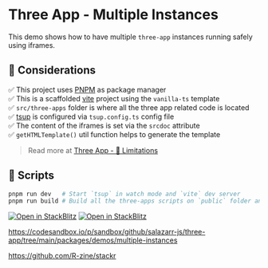 # Three App - Multiple Instances

This demo shows how to have multiple `three-app` instances running safely using iframes.

## 📌 Considerations

✅ This project uses [PNPM](https://pnpm.io) as package manager <br />
✅ This is a scaffolded [vite](https://vite.dev/guide/#scaffolding-your-first-vite-project) project using the `vanilla-ts` template <br />
✅ `src/three-apps` folder is where all the three app related code is located <br />
✅ [tsup](https://tsup.egoist.dev) is configured via `tsup.config.ts` config file <br />
✅ The content of the iframes is set via the `srcdoc` attribute <br />
✅ `getHTMLTemplate()` util function helps to generate the template

> Read more at [Three App - 🚨 Limitations](https://three.salazarjs.dev/guide/about#%F0%9F%9A%A8-limitations)

## 🚀 Scripts

```bash
pnpm run dev   # Start `tsup` in watch mode and `vite` dev server
pnpm run build # Build all the three-apps scripts on `public` folder and generate a production build
```

[![Open in StackBlitz](https://developer.stackblitz.com/img/open_in_stackblitz.svg)](https://stackblitz.com/github/salazarr-js/three-app/tree/main/packages/demos/multiple-instances)
[![Open in StackBlitz](https://developer.stackblitz.com/img/open_in_stackblitz.svg)](https://stackblitz.com/github/R-zine/stackr)

https://codesandbox.io/p/sandbox/github/salazarr-js/three-app/tree/main/packages/demos/multiple-instances

https://github.com/R-zine/stackr
